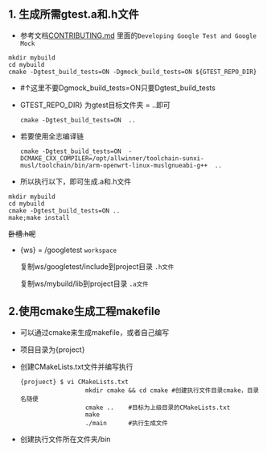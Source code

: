 ## 1. 生成所需gtest.a和.h文件

- 参考文档[CONTRIBUTING.md](../CONTRIBUTING.md) 里面的`Developing Google Test and Google Mock`
```shell
mkdir mybuild
cd mybuild
cmake -Dgtest_build_tests=ON -Dgmock_build_tests=ON ${GTEST_REPO_DIR} 
```

- #↑这里不要Dgmock_build_tests=ON只要Dgtest_build_tests

- GTEST_REPO_DIR} 为gtest目标文件夹 = ..即可

  ```
  cmake -Dgtest_build_tests=ON  ..
  ```

- 若要使用全志编译链

  ```
  cmake -Dgtest_build_tests=ON  -DCMAKE_CXX_COMPILER=/opt/allwinner/toolchain-sunxi-musl/toolchain/bin/arm-openwrt-linux-muslgnueabi-g++  ..
  ```

  

- 所以执行以下，即可生成.a和.h文件

```shell
mkdir mybuild
cd mybuild
cmake -Dgtest_build_tests=ON ..
make;make install
```

~~卧槽.h呢~~

- {ws} = /googletest `workspace` 

  复制ws/googletest/include到project目录 `.h文件`

  复制ws/mybuild/lib到project目录 `.a文件`

## 2.使用cmake生成工程makefile

- 可以通过cmake来生成makefile，或者自己编写

- 项目目录为{project}

- 创建CMakeLists.txt文件并编写执行

  ```shell
  {projuect} $ vi CMakeLists.txt
  					mkdir cmake && cd cmake #创建执行文件目录cmake，目录名随便
  					cmake .. 	#目标为上级目录的CMakeLists.txt
  					make
  					./main		#执行生成文件
  ```

  

- 创建执行文件所在文件夹/bin

  